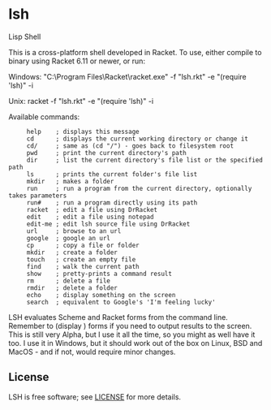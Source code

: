 # lsh
Lisp Shell

This is a cross-platform shell developed in Racket. To use, either compile to binary using Racket 6.11 or newer, or run:

Windows:
"C:\Program Files\Racket\racket.exe" -f "lsh.rkt" -e "(require 'lsh)" -i

Unix:
racket -f "lsh.rkt" -e "(require 'lsh)" -i

Available commands:

         help    ; displays this message
         cd      ; displays the current working directory or change it
         cd/     ; same as (cd "/") - goes back to filesystem root
         pwd     ; print the current directory's path
         dir     ; list the current directory's file list or the specified path
         ls      ; prints the current folder's file list
         mkdir   ; makes a folder
         run     ; run a program from the current directory, optionally takes parameters
         run#    ; run a program directly using its path
         racket  ; edit a file using DrRacket
         edit    ; edit a file using notepad
         edit-me ; edit lsh source file using DrRacket
         url     ; browse to an url
         google  ; google an url
         cp      ; copy a file or folder
         mkdir   ; create a folder
         touch   ; create an empty file
         find    ; walk the current path
         show    ; pretty-prints a command result
         rm      ; delete a file
         rmdir   ; delete a folder
         echo    ; display something on the screen
         search  ; equivalent to Google's 'I'm feeling lucky'

  LSH evaluates Scheme and Racket forms from the command line. Remember to (display ) forms if you need to output results to the screen.
This is still very Alpha, but I use it all the time, so you might as well have it too. I use it in Windows, but it should work out of the box on Linux, BSD and MacOS - and if not, would require minor changes.

## License

LSH is free software; see [LICENSE](https://github.com/DexterLagan/lsh/blob/main/LICENSE) for more details.
